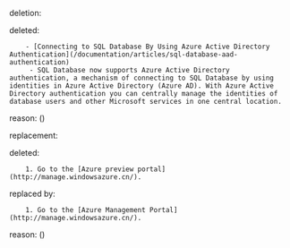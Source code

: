 deletion:

deleted:

		- [Connecting to SQL Database By Using Azure Active Directory Authentication](/documentation/articles/sql-database-aad-authentication)
		 - SQL Database now supports Azure Active Directory authentication, a mechanism of connecting to SQL Database by using identities in Azure Active Directory (Azure AD). With Azure Active Directory authentication you can centrally manage the identities of database users and other Microsoft services in one central location.

reason: ()

replacement:

deleted:

		1. Go to the [Azure preview portal](http://manage.windowsazure.cn/).

replaced by:

		1. Go to the [Azure Management Portal](http://manage.windowsazure.cn/).

reason: ()

